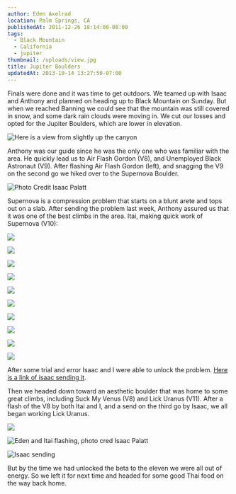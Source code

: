 ```yaml
---
author: Eden Axelrad
location: Palm Springs, CA
publishedAt: 2011-12-26 18:14:00-08:00
tags:
  - Black Mountain
  - California
  - jupiter
thumbnail: /uploads/view.jpg
title: Jupiter Boulders
updatedAt: 2013-10-14 13:27:50-07:00
---
```


Finals were done and it was time to get outdoors. We teamed up with Isaac and Anthony and planned on heading up to Black Mountain on Sunday. But when we reached Banning we could see that the mountain was still covered in snow, and some dark rain clouds were moving in. We cut our losses and opted for the Jupiter Boulders, which are lower in elevation.

![Here is a view from slightly up the canyon](/uploads/view.jpg)

Anthony was our guide since he was the only one who was familiar with the area. He quickly lead us to Air Flash Gordon (V8), and Unemployed Black Astronaut (V9). After flashing Air Flash Gordon (left), and snagging the V9 on the second go we hiked over to the Supernova Boulder.

![Photo Credit Isaac Palatt](/uploads/DSC_0277.jpg)

Supernova is a compression problem that starts on a blunt arete and tops out on a slab. After sending the problem last week, Anthony assured us that it was one of the best climbs in the area. Itai, making quick work of Supernova (V10):

![](/uploads/IMG_2467.jpg)

![](/uploads/IMG_2469.jpg)

![](/uploads/IMG_2470.jpg)

![](/uploads/IMG_2471.jpg)

![](/uploads/IMG_2472.jpg)

![](/uploads/IMG_2473.jpg)

![](/uploads/IMG_2474.jpg)

![](/uploads/IMG_2475.jpg)

![](/uploads/IMG_2476.jpg)

![](/uploads/IMG_2477.jpg)

After some trial and error Isaac and I were able to unlock the problem. [Here is a link of isaac sending it](http://www.youtube.com/watch?v=F0Gci-LlBFs&context=C3d2f080ADOEgsToPDskKHcLZ7d1nSRbya0p-u0VLx).

Then we headed down toward an aesthetic boulder that was home to some great climbs, including Suck My Venus (V8) and Lick Uranus (V11). After a flash of the V8 by both Itai and I, and a send on the third go by Isaac, we all began working Lick Uranus.

![](/uploads/DSC_0306-1.jpg)

![Eden and Itai flashing, photo cred Isaac Palatt](/uploads/DSC_0327.jpg)

![Isaac sending](/uploads/IMG_2505.jpg)

But by the time we had unlocked the beta to the eleven we were all out of energy. So we left it for next time and headed for some good Thai food on the way back home.
